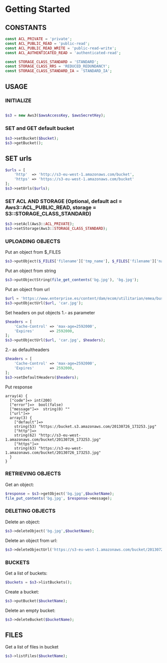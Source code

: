 Getting Started
===============

## CONSTANTS

```php
const ACL_PRIVATE = 'private';
const ACL_PUBLIC_READ = 'public-read';
const ACL_PUBLIC_READ_WRITE = 'public-read-write';
const ACL_AUTHENTICATED_READ = 'authenticated-read';

const STORAGE_CLASS_STANDARD = 'STANDARD';
const STORAGE_CLASS_RRS = 'REDUCED_REDUNDANCY';
const STORAGE_CLASS_STANDARD_IA = 'STANDARD_IA';
```

## USAGE

### INITIALIZE
```php

$s3 = new Aws3($awsAccessKey, $awsSecretKey);
```

### SET and GET default bucket
```php
$s3->setBucket($bucket);
$s3->getBucket();
```

## SET urls 
```php
$urls = [
    'http'  => 'http://s3-eu-west-1.amazonaws.com/bucket',
    'https' => 'https://s3-eu-west-1.amazonaws.com/bucket'
];
$s3->setUrls($urls);
```

### SET ACL AND STORAGE (Optional, default acl = Aws3::ACL_PUBLIC_READ, storage = S3::STORAGE_CLASS_STANDARD)
```php
$s3->setAcl(Aws3::ACL_PRIVATE);
$s3->setStorage(Aws3::STORAGE_CLASS_STANDARD);
```

### UPLOADING OBJECTS

Put an object from $_FILES

```php
$s3->putObject($_FILES['filename']['tmp_name'], $_FILES['filename']['name']);
```

Put an object from string

```php
$s3->putObjectString(file_get_contents('bg.jpg'), 'bg.jpg');
```

Put an object from url

```php
$url = 'https://www.enterprise.es/content/dam/ecom/utilitarian/emea/business-rentals/business-rental-band.jpg.wrend.1280.720.jpeg';
$s3->putObjectUrl($url, 'car.jpg');
```

Set headers on put objects
1.- as parameter
```php
$headers = [
    'Cache-Control' => 'max-age=2592000',
    'Expires'       => 2592000,
];
$s3->putObjectUrl($url, 'car.jpg', $headers);

```
2.- as defaultheaders
```php
$headers = [
    'Cache-Control' => 'max-age=2592000',
    'Expires'       => 2592000,
];
$s3->setDefaultHeaders($headers);

```

Put response 

```
array(4) {
  ["code"]=> int(200)
  ["error"]=>  bool(false)
  ["message"]=>  string(0) ""
  ["url"]=>
  array(3) {
    ["default"]=>
    string(53) "https://bucket.s3.amazonaws.com/20130726_173253.jpg"
    ["http"]=>
    string(62) "http://s3-eu-west-1.amazonaws.com/bucket/20130726_173253.jpg"
    ["https"]=>
    string(63) "https://s3-eu-west-1.amazonaws.com/bucket/20130726_173253.jpg"
  }
}
```

### RETRIEVING OBJECTS

Get an object:

```php
$response = $s3->getObject('bg.jpg',$bucketName);
file_put_contents('bg.jpg', $response->message);
```

### DELETING OBJECTS

Delete an object:

```php
$s3->deleteObject('bg.jpg',$bucketName);
```

Delete an object from url:

```php
$s3->deleteObjectUrl('https://s3-eu-west-1.amazonaws.com/bucket/20130726_173253.jpg');
```


### BUCKETS

Get a list of buckets:

```php
$buckets = $s3->listBuckets();
```

Create a bucket:
```php
$s3->putBucket($bucketName);
```

Delete an empty bucket:
```php
$s3->deleteBucket($bucketName);
```

## FILES

Get a list of files in bucket
```php
$s3->listFiles($bucketName);
```
